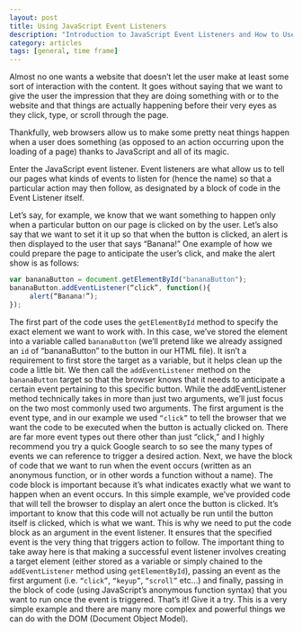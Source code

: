 ```yaml
---
layout: post
title: Using JavaScript Event Listeners
description: "Introduction to JavaScript Event Listeners and How to Use Them."
category: articles
tags: [general, time frame]
---
```



Almost no one wants a website that doesn’t let the user make at least some sort of interaction with the content. It goes without saying that we want to give the user the impression that they are doing something with or to the website and that things are actually happening before their very eyes as they click, type, or scroll through the page.

Thankfully, web browsers allow us to make some pretty neat things happen when a user does something (as opposed to an action occurring upon the loading of a page) thanks to JavaScript and all of its magic.

Enter the JavaScript event listener. Event listeners are what allow us to tell our pages what kinds of events to listen for (hence the name) so that a particular action may then follow, as designated by a block of code in the Event Listener itself. 

Let’s say, for example, we know that we want something to happen only when a particular button on our page is clicked on by the user. Let’s also say that we want to set it it up so that when the button is clicked, an alert is then displayed to the user that says “Banana!” One example of how we could prepare the page to anticipate the user’s click, and make the alert show is as follows:

```javascript
var bananaButton = document.getElementById("bananaButton");
bananaButton.addEventListener(“click”, function(){
     alert(“Banana!”);
});
``` 
The first part of the code uses the `getElementById` method to specify the exact element we want to work with. In this case, we’ve stored the element into a variable called `bananaButton` (we’ll pretend like we already assigned an `id` of “bananaButton” to the button in our HTML file). It isn’t a requirement to first store the target as a variable, but it helps clean up the code a little bit. 
We then call the `addEventListener` method on the `bananaButton` target so that the browser knows that it needs to anticipate a certain event pertaining to this specific button. While the addEventListener method technically takes in more than just two arguments, we’ll just focus on the two most commonly used two arguments.
The first argument is the event type, and in our example we used `“click”` to tell the browser that we want the code to be executed when the button is actually clicked on. There are far more event types out there other than just “click,” and I highly recommend you try a quick Google search to so see the many types of events we can reference to trigger a desired action. 
Next, we have the block of code that we want to run when the event occurs (written as an anonymous function, or in other words a function without a name). The code block is important because it’s what indicates exactly what we want to happen when an event occurs. In this simple example, we’ve provided code that will tell the browser to display an alert once the button is clicked. It’s important to know that this code will not actually be run until the button itself is clicked, which is what we want. This is why we need to put the code block as an argument in the event listener. It ensures that the specified event is the very thing that triggers action to follow. 
The important thing to take away here is that making a successful event listener involves creating a target element (either stored as a variable or simply chained to the `addEventListener` method using `getElementById`), passing an event as the first argument (i.e. `“click”`, `“keyup”`, `“scroll”` etc…) and finally, passing in the block of code (using JavaScript’s anonymous function syntax) that you want to run once the event is triggered. 
That’s it! Give it a try. This is a very simple example and there are many more complex and powerful things we can do with the DOM (Document Object Model). 
